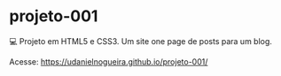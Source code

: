 # projeto-001
💻 Projeto em HTML5 e CSS3. Um site one page de posts para um blog.

Acesse: https://udanielnogueira.github.io/projeto-001/
